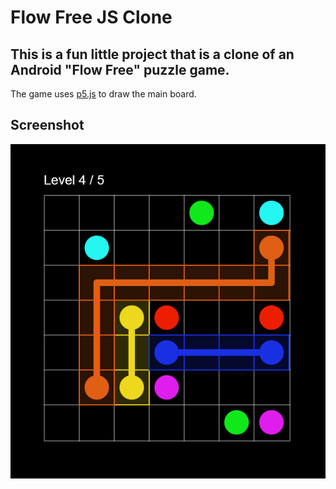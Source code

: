 # Flow Free JS Clone
## This is a fun little project that is a clone of an Android "Flow Free" puzzle game.

The game uses [p5.js](https://p5js.org/) to draw the main board.

## Screenshot
![Screenshot](https://raw.githubusercontent.com/donadigo/FlowFreeJS/master/screenshot.png)